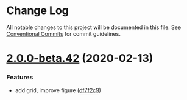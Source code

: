 # Change Log

All notable changes to this project will be documented in this file.
See [Conventional Commits](https://conventionalcommits.org) for commit guidelines.

# [2.0.0-beta.42](https://github.com/basaltinc/knapsack/compare/v2.0.0-beta.41...v2.0.0-beta.42) (2020-02-13)


### Features

* add grid, improve figure ([df7f2c9](https://github.com/basaltinc/knapsack/commit/df7f2c9efc75c6717f7012490670b9f5c7bf9270))
